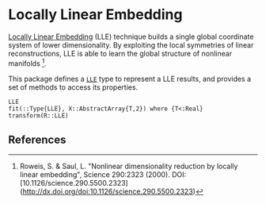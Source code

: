# Locally Linear Embedding

[Locally Linear Embedding](http://en.wikipedia.org/wiki/Locally_linear_embedding#Locally-linear_embedding>) (LLE) technique builds a single global coordinate system of lower dimensionality. By exploiting the local symmetries of linear reconstructions, LLE is able to learn the global structure of nonlinear manifolds [^1].

This package defines a [`LLE`](@ref) type to represent a LLE results, and provides a set of methods to access its properties.

```@docs
LLE
fit(::Type{LLE}, X::AbstractArray{T,2}) where {T<:Real}
transform(R::LLE)
```

## References

[^1]: Roweis, S. & Saul, L. "Nonlinear dimensionality reduction by locally linear embedding", Science 290:2323 (2000). DOI:[10.1126/science.290.5500.2323] (http://dx.doi.org/doi:10.1126/science.290.5500.2323)

